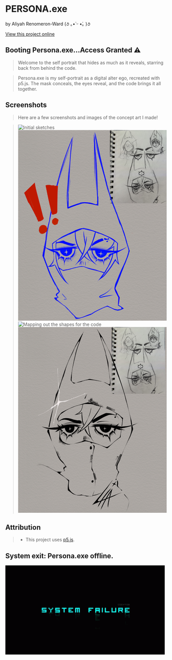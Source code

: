 # PERSONA.exe

by Aliyah Renomeron-Ward (૭ ｡•̀ ᵕ •́｡ )૭

[View this project online](https://xp30n.github.io/CART-253/topics/art-jam)

## Booting Persona.exe...Access Granted ⚠

> Welcome to the self portrait that hides as much as it reveals, starring back from behind the code.

> Persona.exe is my self-portrait as a digital alter ego, recreated with p5.js. The mask conceals, the eyes reveal, and the code brings it all together.

## Screenshots

> Here are a few screenshots and images of the concept art I made!

> ![Initial sketches](./assets/images/sketches.png)
> ![Digital Recreation](./assets/images/final-render-blue.jpg)
> ![Mapping out the shapes for the code](./assets/images/shape-mapping.JPG)
> ![Final Render](./assets/images/final-render.JPG)

## Attribution

> - This project uses [p5.js](https://p5js.org).

## System exit: Persona.exe offline.

![System Gif](./assets/images/system-failure.gif)⠀⠀⠀⠀⠀⠀⠀⠀⠀⠀⠀⠀⠀⠀⠀⠀⠀⠀⠀⠀⠀⠀⠀⠀⠀⠀⠀⠀⠀⠀⠀⠀⠀
